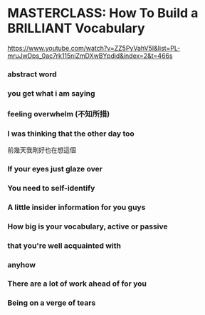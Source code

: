 # MASTERCLASS: How To Build a BRILLIANT Vocabulary

https://www.youtube.com/watch?v=ZZ5PyVahV5I&list=PL-mruJwDps_0ac7rk115niZmDXwBYpdjd&index=2&t=466s

### abstract word

### you get what i am saying

### feeling overwhelm (不知所措)

### I was thinking that the other day too

前幾天我剛好也在想這個

### If your eyes just glaze over 

### You need to self-identify

### A little insider information for you guys

### How big is your vocabulary, active or passive

### that you're well acquainted with

### anyhow

### There are a lot of work ahead of for you

### Being on a verge of tears





